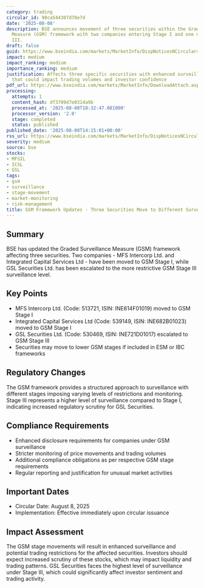 ```yaml
---
category: trading
circular_id: 98ca544307d78e7d
date: '2025-08-08'
description: BSE announces movement of three securities within the Graded Surveillance
  Measure (GSM) framework with two companies entering Stage I and one moving to Stage
  III.
draft: false
guid: https://www.bseindia.com/markets/MarketInfo/DispNoticesNCirculars.aspx?Noticeid={CA778639-91BC-4D76-A370-2D2D604DB415}&noticeno=20250808-51&dt=08/08/2025&icount=51&totcount=62&flag=0
impact: medium
impact_ranking: medium
importance_ranking: medium
justification: Affects three specific securities with enhanced surveillance measures
  that could impact trading volumes and investor confidence
pdf_url: https://www.bseindia.com/markets/MarketInfo/DownloadAttach.aspx?id=20250808-51&attachedId=a0b95294-a652-4606-a06d-98b84d65ec1c
processing:
  attempts: 1
  content_hash: df3709d7e0314a9b
  processed_at: '2025-08-08T18:32:47.081000'
  processor_version: '2.0'
  stage: completed
  status: published
published_date: '2025-08-08T14:15:01+00:00'
rss_url: https://www.bseindia.com/markets/MarketInfo/DispNoticesNCirculars.aspx?Noticeid={CA778639-91BC-4D76-A370-2D2D604DB415}&noticeno=20250808-51&dt=08/08/2025&icount=51&totcount=62&flag=0
severity: medium
source: bse
stocks:
- MFSIL
- ICSL
- GSL
tags:
- gsm
- surveillance
- stage-movement
- market-monitoring
- risk-management
title: GSM Framework Updates - Three Securities Move to Different Surveillance Stages
---
```


## Summary

BSE has updated the Graded Surveillance Measure (GSM) framework affecting three securities. Two companies - MFS Intercorp Ltd. and Integrated Capital Services Ltd - have been moved to GSM Stage I, while GSL Securities Ltd. has been escalated to the more restrictive GSM Stage III surveillance level.

## Key Points

- MFS Intercorp Ltd. (Code: 513721, ISIN: INE614F01019) moved to GSM Stage I
- Integrated Capital Services Ltd (Code: 539149, ISIN: INE682B01023) moved to GSM Stage I
- GSL Securities Ltd. (Code: 530469, ISIN: INE721D01017) escalated to GSM Stage III
- Securities may move to lower GSM stages if included in ESM or IBC frameworks

## Regulatory Changes

The GSM framework provides a structured approach to surveillance with different stages imposing varying levels of restrictions and monitoring. Stage III represents a higher level of surveillance compared to Stage I, indicating increased regulatory scrutiny for GSL Securities.

## Compliance Requirements

- Enhanced disclosure requirements for companies under GSM surveillance
- Stricter monitoring of price movements and trading volumes
- Additional compliance obligations as per respective GSM stage requirements
- Regular reporting and justification for unusual market activities

## Important Dates

- Circular Date: August 8, 2025
- Implementation: Effective immediately upon circular issuance

## Impact Assessment

The GSM stage movements will result in enhanced surveillance and potential trading restrictions for the affected securities. Investors should expect increased scrutiny of these stocks, which may impact liquidity and trading patterns. GSL Securities faces the highest level of surveillance under Stage III, which could significantly affect investor sentiment and trading activity.